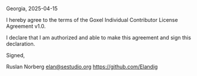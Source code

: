 Georgia, 2025-04-15

I hereby agree to the terms of the Goxel Individual Contributor License
Agreement v1.0.

I declare that I am authorized and able to make this agreement and sign this
declaration.

Signed,

Ruslan Norberg elan@sestudio.org https://github.com/Elandig
